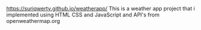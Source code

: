 https://suriqwerty.github.io/weatherapp/
This is a weather app project that i implemented using HTML CSS and JavaScript and API's from openweathermap.org
